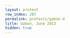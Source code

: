 ```yaml
---
layout: protest
row_index: 287
permalink: protests/gabon-4
title: Gabon, June 2013
hidden: true
---
```

